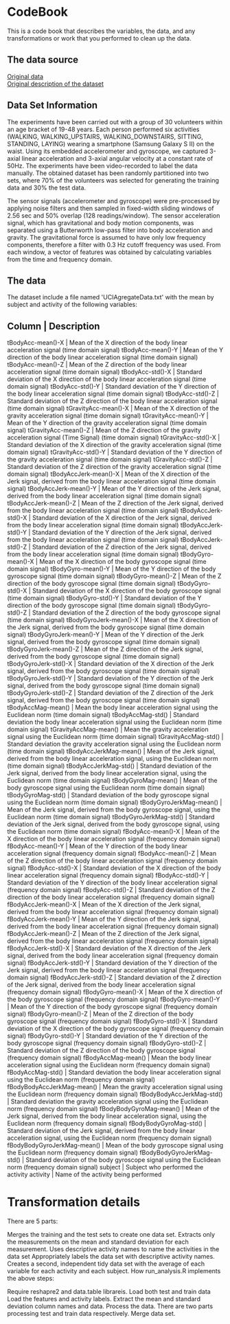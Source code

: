 # CodeBook

This is a code book that describes the variables, the data, and any transformations or work that you performed to clean up the data.

## The data source

[Original data](https://d396qusza40orc.cloudfront.net/getdata%2Fprojectfiles%2FUCI%20HAR%20Dataset.zip)  
[Original description of the dataset](http://archive.ics.uci.edu/ml/datasets/Human+Activity+Recognition+Using+Smartphones)

## Data Set Information

The experiments have been carried out with a group of 30 volunteers within an age bracket of 19-48 years. Each person performed six activities (WALKING, WALKING_UPSTAIRS, WALKING_DOWNSTAIRS, SITTING, STANDING, LAYING) wearing a smartphone (Samsung Galaxy S II) on the waist. Using its embedded accelerometer and gyroscope, we captured 3-axial linear acceleration and 3-axial angular velocity at a constant rate of 50Hz. The experiments have been video-recorded to label the data manually. The obtained dataset has been randomly partitioned into two sets, where 70% of the volunteers was selected for generating the training data and 30% the test data.

The sensor signals (accelerometer and gyroscope) were pre-processed by applying noise filters and then sampled in fixed-width sliding windows of 2.56 sec and 50% overlap (128 readings/window). The sensor acceleration signal, which has gravitational and body motion components, was separated using a Butterworth low-pass filter into body acceleration and gravity. The gravitational force is assumed to have only low frequency components, therefore a filter with 0.3 Hz cutoff frequency was used. From each window, a vector of features was obtained by calculating variables from the time and frequency domain.

## The data

The dataset include a file named 'UCIAgregateData.txt' with the mean by subject and activity of the following variables:

Column | Description
------------------------------
tBodyAcc-mean()-X | Mean of the X direction of the body linear acceleration signal (time domain signal)
tBodyAcc-mean()-Y | Mean of the Y direction of the body linear acceleration signal (time domain signal)
tBodyAcc-mean()-Z | Mean of the Z direction of the body linear acceleration signal (time domain signal)
tBodyAcc-std()-X | Standard deviation of the X direction of the body linear acceleration signal (time domain signal)
tBodyAcc-std()-Y | Standard deviation of the Y direction of the body linear acceleration signal (time domain signal)
tBodyAcc-std()-Z | Standard deviation of the Z direction of the body linear acceleration signal (time domain signal)
tGravityAcc-mean()-X | Mean of the X direction of the gravity acceleration signal (time domain signal)
tGravityAcc-mean()-Y | Mean of the Y direction of the gravity acceleration signal (time domain signal)
tGravityAcc-mean()-Z | Mean of the Z direction of the gravity acceleration signal (Time Signal) (time domain signal)
tGravityAcc-std()-X | Standard deviation of the X direction of the gravity acceleration signal (time domain signal)
tGravityAcc-std()-Y | Standard deviation of the Y direction of the gravity acceleration signal (time domain signal)
tGravityAcc-std()-Z | Standard deviation of the Z direction of the gravity acceleration signal (time domain signal)
tBodyAccJerk-mean()-X | Mean of the X direction of the Jerk signal, derived from the body linear acceleration signal (time domain signal)
tBodyAccJerk-mean()-Y | Mean of the Y direction of the Jerk signal, derived from the body linear acceleration signal (time domain signal)
tBodyAccJerk-mean()-Z | Mean of the Z direction of the Jerk signal, derived from the body linear acceleration signal (time domain signal)
tBodyAccJerk-std()-X | Standard deviation of the X direction of the Jerk signal, derived from the body linear acceleration signal (time domain signal)
tBodyAccJerk-std()-Y | Standard deviation of the Y direction of the Jerk signal, derived from the body linear acceleration signal (time domain signal)
tBodyAccJerk-std()-Z | Standard deviation of the Z direction of the Jerk signal, derived from the body linear acceleration signal (time domain signal)
tBodyGyro-mean()-X | Mean of the X direction of the body gyroscope signal (time domain signal)
tBodyGyro-mean()-Y | Mean of the Y direction of the body gyroscope signal (time domain signal)
tBodyGyro-mean()-Z | Mean of the Z direction of the body gyroscope signal (time domain signal)
tBodyGyro-std()-X | Standard deviation of the X direction of the body gyroscope signal (time domain signal)
tBodyGyro-std()-Y | Standard deviation of the Y direction of the body gyroscope signal (time domain signal)
tBodyGyro-std()-Z | Standard deviation of the Z direction of the body gyroscope signal (time domain signal)
tBodyGyroJerk-mean()-X | Mean of the X direction of the Jerk signal, derived from the body gyroscope signal (time domain signal)
tBodyGyroJerk-mean()-Y | Mean of the Y direction of the Jerk signal, derived from the body gyroscope signal (time domain signal)
tBodyGyroJerk-mean()-Z | Mean of the Z direction of the Jerk signal, derived from the body gyroscope signal (time domain signal)
tBodyGyroJerk-std()-X | Standard deviation of the X direction of the Jerk signal, derived from the body gyroscope signal (time domain signal)
tBodyGyroJerk-std()-Y | Standard deviation of the Y direction of the Jerk signal, derived from the body gyroscope signal (time domain signal)
tBodyGyroJerk-std()-Z | Standard deviation of the Z direction of the Jerk signal, derived from the body gyroscope signal (time domain signal)
tBodyAccMag-mean() | Mean the body linear acceleration signal using the Euclidean norm (time domain signal)
tBodyAccMag-std() | Standard deviation the body linear acceleration signal using the Euclidean norm (time domain signal)
tGravityAccMag-mean() | Mean the gravity acceleration signal using the Euclidean norm (time domain signal)
tGravityAccMag-std() | Standard deviation the gravity acceleration signal using the Euclidean norm (time domain signal)
tBodyAccJerkMag-mean() | Mean of the Jerk signal, derived from the body linear acceleration signal, using the Euclidean norm (time domain signal)
tBodyAccJerkMag-std() | Standard deviation of the Jerk signal, derived from the body linear acceleration signal, using the Euclidean norm (time domain signal)
tBodyGyroMag-mean() | Mean of the body gyroscope signal using the Euclidean norm (time domain signal)
tBodyGyroMag-std() | Standard deviation of the body gyroscope signal using the Euclidean norm (time domain signal)
tBodyGyroJerkMag-mean() | Mean of the Jerk signal, derived from the body gyroscope signal, using the Euclidean norm (time domain signal)
tBodyGyroJerkMag-std() | Standard deviation of the Jerk signal, derived from the body gyroscope signal, using the Euclidean norm (time domain signal)
fBodyAcc-mean()-X | Mean of the X direction of the body linear acceleration signal (frequency domain signal)
fBodyAcc-mean()-Y | Mean of the Y direction of the body linear acceleration signal (frequency domain signal)
fBodyAcc-mean()-Z | Mean of the Z direction of the body linear acceleration signal (frequency domain signal)
fBodyAcc-std()-X | Standard deviation of the X direction of the body linear acceleration signal (frequency domain signal)
fBodyAcc-std()-Y | Standard deviation of the Y direction of the body linear acceleration signal (frequency domain signal)
fBodyAcc-std()-Z | Standard deviation of the Z direction of the body linear acceleration signal (frequency domain signal)
fBodyAccJerk-mean()-X | Mean of the X direction of the Jerk signal, derived from the body linear acceleration signal (frequency domain signal)
fBodyAccJerk-mean()-Y | Mean of the Y direction of the Jerk signal, derived from the body linear acceleration signal (frequency domain signal)
fBodyAccJerk-mean()-Z | Mean of the Z direction of the Jerk signal, derived from the body linear acceleration signal (frequency domain signal)
fBodyAccJerk-std()-X | Standard deviation of the X direction of the Jerk signal, derived from the body linear acceleration signal (frequency domain signal)
fBodyAccJerk-std()-Y | Standard deviation of the Y direction of the Jerk signal, derived from the body linear acceleration signal (frequency domain signal)
fBodyAccJerk-std()-Z | Standard deviation of the Z direction of the Jerk signal, derived from the body linear acceleration signal (frequency domain signal)
fBodyGyro-mean()-X | Mean of the X direction of the body gyroscope signal (frequency domain signal)
fBodyGyro-mean()-Y | Mean of the Y direction of the body gyroscope signal (frequency domain signal)
fBodyGyro-mean()-Z | Mean of the Z direction of the body gyroscope signal (frequency domain signal)
fBodyGyro-std()-X | Standard deviation of the X direction of the body gyroscope signal (frequency domain signal)
fBodyGyro-std()-Y | Standard deviation of the Y direction of the body gyroscope signal (frequency domain signal)
fBodyGyro-std()-Z | Standard deviation of the Z direction of the body gyroscope signal (frequency domain signal)
fBodyAccMag-mean() | Mean the body linear acceleration signal using the Euclidean norm (frequency domain signal)
fBodyAccMag-std() | Standard deviation the body linear acceleration signal using the Euclidean norm (frequency domain signal)
fBodyBodyAccJerkMag-mean() | Mean the gravity acceleration signal using the Euclidean norm (frequency domain signal)
fBodyBodyAccJerkMag-std() | Standard deviation the gravity acceleration signal using the Euclidean norm (frequency domain signal)
fBodyBodyGyroMag-mean() | Mean of the Jerk signal, derived from the body linear acceleration signal, using the Euclidean norm (frequency domain signal)
fBodyBodyGyroMag-std() | Standard deviation of the Jerk signal, derived from the body linear acceleration signal, using the Euclidean norm (frequency domain signal)
fBodyBodyGyroJerkMag-mean() | Mean of the body gyroscope signal using the Euclidean norm (frequency domain signal)
fBodyBodyGyroJerkMag-std() | Standard deviation of the body gyroscope signal using the Euclidean norm (frequency domain signal)
subject | Subject who performed the activity
activity | Name of the activity being performed


# Transformation details

There are 5 parts:

Merges the training and the test sets to create one data set.
Extracts only the measurements on the mean and standard deviation for each measurement.
Uses descriptive activity names to name the activities in the data set
Appropriately labels the data set with descriptive activity names.
Creates a second, independent tidy data set with the average of each variable for each activity and each subject.
How run_analysis.R implements the above steps:

Require reshapre2 and data.table librareis.
Load both test and train data
Load the features and activity labels.
Extract the mean and standard deviation column names and data.
Process the data. There are two parts processing test and train data respectively.
Merge data set.
